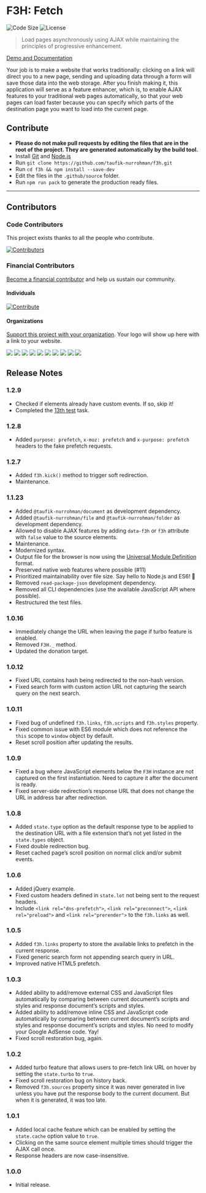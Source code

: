 F3H: Fetch
==========

![Code Size](https://img.shields.io/github/languages/code-size/taufik-nurrohman/f3h?color=%23444&style=for-the-badge) ![License](https://img.shields.io/github/license/taufik-nurrohman/f3h?color=%23444&style=for-the-badge)
> Load pages asynchronously using AJAX while maintaining the principles of progressive enhancement.

[Demo and Documentation](https://taufik-nurrohman.github.io/f3h)

Your job is to make a website that works traditionally: clicking on a link will direct you to a new page, sending and uploading data through a form will save those data into the web storage. After you finish making it, this application will serve as a feature enhancer, which is, to enable AJAX features to your traditional web pages automatically, so that your web pages can load faster because you can specify which parts of the destination page you want to load into the current page.

Contribute
----------

 - **Please do not make pull requests by editing the files that are in the root of the project. They are generated automatically by the build tool.**
 - Install [Git](https://en.wikipedia.org/wiki/Git) and [Node.js](https://en.wikipedia.org/wiki/Node.js)
 - Run `git clone https://github.com/taufik-nurrohman/f3h.git`
 - Run `cd f3h && npm install --save-dev`
 - Edit the files in the `.github/source` folder.
 - Run `npm run pack` to generate the production ready files.

---

Contributors
------------

### Code Contributors

This project exists thanks to all the people who contribute.

[![Contributors](https://opencollective.com/f3h/contributors.svg?width=890&button=false)](https://github.com/taufik-nurrohman/f3h/graphs/contributors)

### Financial Contributors

[Become a financial contributor](https://opencollective.com/f3h/contribute) and help us sustain our community.

#### Individuals

[![Contribute](https://opencollective.com/f3h/individuals.svg?width=890)](https://opencollective.com/f3h)

#### Organizations

[Support this project with your organization](https://opencollective.com/f3h/contribute). Your logo will show up here with a link to your website.

<a href="https://opencollective.com/f3h/organization/0/website"><img src="https://opencollective.com/f3h/organization/0/avatar.svg"></a>
<a href="https://opencollective.com/f3h/organization/1/website"><img src="https://opencollective.com/f3h/organization/1/avatar.svg"></a>
<a href="https://opencollective.com/f3h/organization/2/website"><img src="https://opencollective.com/f3h/organization/2/avatar.svg"></a>
<a href="https://opencollective.com/f3h/organization/3/website"><img src="https://opencollective.com/f3h/organization/3/avatar.svg"></a>
<a href="https://opencollective.com/f3h/organization/4/website"><img src="https://opencollective.com/f3h/organization/4/avatar.svg"></a>
<a href="https://opencollective.com/f3h/organization/5/website"><img src="https://opencollective.com/f3h/organization/5/avatar.svg"></a>
<a href="https://opencollective.com/f3h/organization/6/website"><img src="https://opencollective.com/f3h/organization/6/avatar.svg"></a>
<a href="https://opencollective.com/f3h/organization/7/website"><img src="https://opencollective.com/f3h/organization/7/avatar.svg"></a>
<a href="https://opencollective.com/f3h/organization/8/website"><img src="https://opencollective.com/f3h/organization/8/avatar.svg"></a>
<a href="https://opencollective.com/f3h/organization/9/website"><img src="https://opencollective.com/f3h/organization/9/avatar.svg"></a>

Release Notes
-------------

### 1.2.9

 - Checked if elements already have custom events. If so, skip it!
 - Completed the [13th test](https://github.com/taufik-nurrohman/f3h/tree/v1.2.8/test/13) task.

### 1.2.8

 - Added `purpose: prefetch`, `x-moz: prefetch` and `x-purpose: prefetch` headers to the fake prefetch requests.

### 1.2.7

 - Added `f3h.kick()` method to trigger soft redirection.
 - Maintenance.

### 1.1.23

 - Added `@taufik-nurrohman/document` as development dependency.
 - Added `@taufik-nurrohman/file` and `@taufik-nurrohman/folder` as development dependency.
 - Allowed to disable AJAX features by adding `data-f3h` or `f3h` attribute with `false` value to the source elements.
 - Maintenance.
 - Modernized syntax.
 - Output file for the browser is now using the [Universal Module Definition](https://github.com/umdjs/umd) format.
 - Preserved native web features where possible (#11)
 - Prioritized maintainability over file size. Say hello to Node.js and ES6! :wave:
 - Removed `read-package-json` development dependency.
 - Removed all CLI dependencies (use the available JavaScript API where possible).
 - Restructured the test files.

### 1.0.16

 - Immediately change the URL when leaving the page if turbo feature is enabled.
 - Removed `F3H._` method.
 - Updated the donation target.

### 1.0.12

 - Fixed URL contains hash being redirected to the non-hash version.
 - Fixed search form with custom action URL not capturing the search query on the next search.

### 1.0.11

 - Fixed bug of undefined `f3h.links`, `f3h.scripts` and `f3h.styles` property.
 - Fixed common issue with ES6 module which does not reference the `this` scope to `window` object by default.
 - Reset scroll position after updating the results.

### 1.0.9

 - Fixed a bug where JavaScript elements below the `F3H` instance are not captured on the first instantiation. Need to capture it after the document is ready.
 - Fixed server-side redirection&rsquo;s response URL that does not change the URL in address bar after redirection.

### 1.0.8

 - Added `state.type` option as the default response type to be applied to the destination URL with a file extension that&rsquo;s not yet listed in the `state.types` object.
 - Fixed double redirection bug.
 - Reset cached page&rsquo;s scroll position on normal click and/or submit events.

### 1.0.6

 - Added jQuery example.
 - Fixed custom headers defined in `state.lot` not being sent to the request headers.
 - Include `<link rel="dns-prefetch">`, `<link rel="preconnect">`, `<link rel="preload">` and `<link rel="prerender">` to the `f3h.links` as well.

### 1.0.5

 - Added `f3h.links` property to store the available links to prefetch in the current response.
 - Fixed generic search form not appending search query in URL.
 - Improved native HTML5 prefetch.

### 1.0.3

 - Added ability to add/remove external CSS and JavaScript files automatically by comparing between current document&rsquo;s scripts and styles and response document&rsquo;s scripts and styles.
 - Added ability to add/remove inline CSS and JavaScript code automatically by comparing between current document&rsquo;s scripts and styles and response document&rsquo;s scripts and styles. No need to modify your Google AdSense code. Yay!
 - Fixed scroll restoration bug, again.

### 1.0.2

 - Added turbo feature that allows users to pre-fetch link URL on hover by setting the `state.turbo` to `true`.
 - Fixed scroll restoration bug on history back.
 - Removed `f3h.sources` property since it was never generated in live unless you have put the response body to the current document. But when it is generated, it was too late.

### 1.0.1

 - Added local cache feature which can be enabled by setting the `state.cache` option value to `true`.
 - Clicking on the same source element multiple times should trigger the AJAX call once.
 - Response headers are now case-insensitive.

### 1.0.0

 - Initial release.